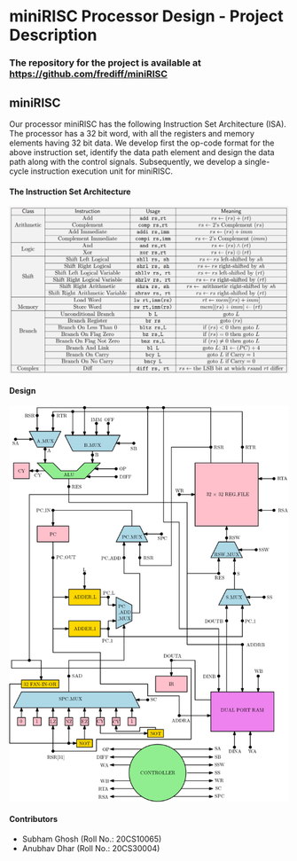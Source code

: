 

# miniRISC Processor Design - Project Description

### The repository for the project is available at https://github.com/frediff/miniRISC

## miniRISC 

Our processor miniRISC has the following Instruction Set Architecture (ISA). The processor has a 32 bit word, with all the registers and memory elements having 32 bit data. We develop first the op-code format for the above instruction set, identify the data path element and design the data path along with the control signals. Subsequently, we develop a single-cycle instruction execution unit for miniRISC.

#### The Instruction Set Architecture

![](ISA.png)

#### Design

![](Design.png)

#### Contributors

- Subham Ghosh (Roll No.: 20CS10065)
- Anubhav Dhar (Roll No.: 20CS30004)
